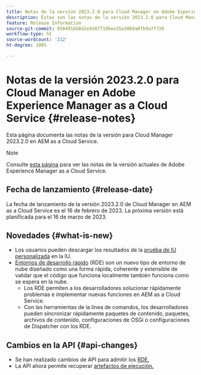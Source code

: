 ```yaml
---
title: Notas de la versión 2023.2.0 para Cloud Manager en Adobe Experience Manager as a Cloud Service
description: Estas son las notas de la versión 2023.2.0 para Cloud Manager en AEM as a Cloud Service.
feature: Release Information
source-git-commit: 050491bb8d2e9387719bea35a3869a0fb9a7f726
workflow-type: ht
source-wordcount: '212'
ht-degree: 100%

---
```



# Notas de la versión 2023.2.0 para Cloud Manager en Adobe Experience Manager as a Cloud Service {#release-notes}

Esta página documenta las notas de la versión para Cloud Manager 2023.2.0 en AEM as a Cloud Service.

>[!NOTE]
>
>Consulte [esta página](/help/release-notes/release-notes-cloud/release-notes-current.md) para ver las notas de la versión actuales de Adobe Experience Manager as a Cloud Service.

## Fecha de lanzamiento {#release-date}

La fecha de lanzamiento de la versión 2023.2.0 de Cloud Manager en AEM as a Cloud Service es el 16 de febrero de 2023. La próxima versión está planificada para el 16 de marzo de 2023.

## Novedades {#what-is-new}

* Los usuarios pueden descargar los resultados de la [prueba de IU personalizada](/help/implementing/cloud-manager/ui-testing.md) en la IU.
* [Entornos de desarrollo rápido](/help/implementing/developing/introduction/rapid-development-environments.md) (RDE) son un nuevo tipo de entorno de nube diseñado como una forma rápida, coherente y extensible de validar que el código que funciona localmente también funciona como se espera en la nube.
   * Los RDE permiten a los desarrolladores solucionar rápidamente problemas e implementar nuevas funciones en AEM as a Cloud Service.
   * Con las herramientas de la línea de comandos, los desarrolladores pueden sincronizar rápidamente paquetes de contenido, paquetes, archivos de contenido, configuraciones de OSGi o configuraciones de Dispatcher con los RDE.

## Cambios en la API {#api-changes}

* Se han realizado cambios de API para admitir los [RDE.](https://developer.adobe.com/experience-cloud/cloud-manager/reference/api/#tag/Rapid-Development-Environments)
* La API ahora permite recuperar [artefactos de ejecución.](https://developer.adobe.com/experience-cloud/cloud-manager/reference/api/#tag/Execution-Artifacts)
